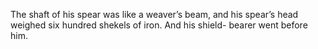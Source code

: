 The shaft of his spear was like a weaver’s beam, and his spear’s head weighed six hundred shekels of iron. And his shield- bearer went before him.
